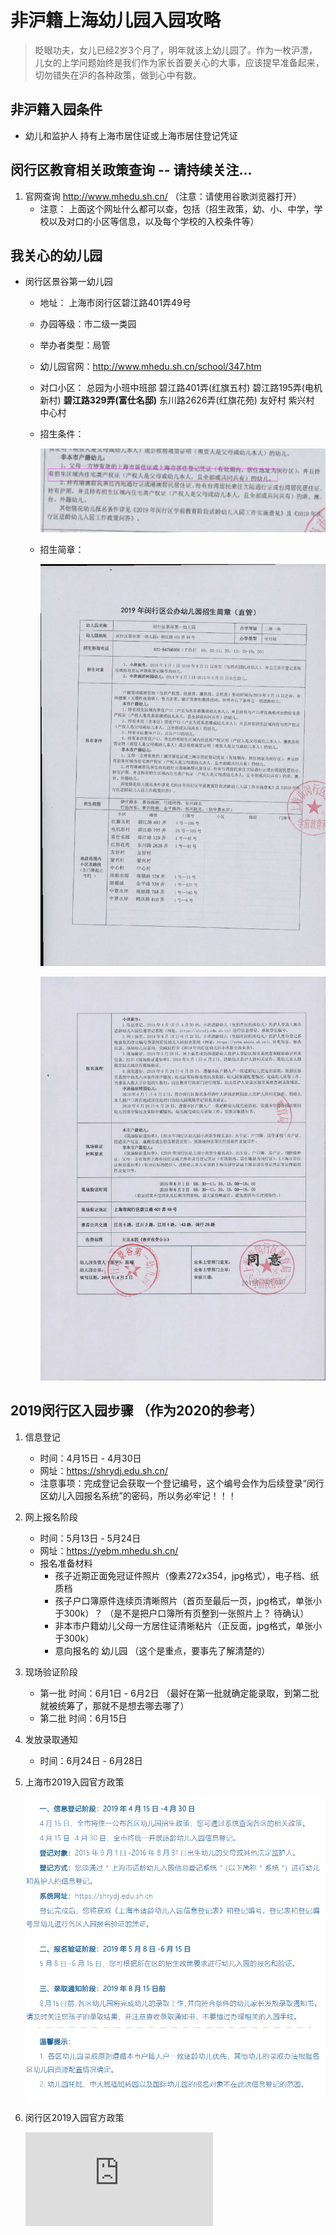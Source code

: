 # 非沪籍上海幼儿园入园攻略

>眨眼功夫，女儿已经2岁3个月了，明年就该上幼儿园了。作为一枚沪漂，儿女的上学问题始终是我们作为家长首要关心的大事，应该提早准备起来，切勿错失在沪的各种政策，做到心中有数。

## 非沪籍入园条件

* 幼儿和监护人 持有上海市居住证或上海市居住登记凭证

## 闵行区教育相关政策查询 -- 请持续关注...

1. 官网查询 http://www.mhedu.sh.cn/  （注意：请使用谷歌浏览器打开）
    * 注意： 上面这个网址什么都可以查，包括（招生政策，幼、小、中学，学校以及对口的小区等信息，以及每个学校的入校条件等）

## 我关心的幼儿园
   * 闵行区景谷第一幼儿园
        - 地址： 上海市闵行区碧江路401弄49号
        - 办园等级：市二级一类园
        - 举办者类型：局管
        - 幼儿园官网：http://www.mhedu.sh.cn/school/347.htm
        - 对口小区： 总园为小班中班部 碧江路401弄(红旗五村) 碧江路195弄(电机新村) **碧江路329弄(富仕名邸)** 东川路2626弄(红旗花苑) 友好村 紫兴村 中心村
        - 招生条件：

            ![闵行区景谷第一幼儿园2019招生条件](./images/youeryuan.png)

        - 招生简章：

            ![招生简章1](./images/zhaosheng1.png)

            ![招生简章2](./images/zhaosheng2.png)

## 2019闵行区入园步骤 （作为2020的参考）

1. 信息登记
   * 时间：4月15日 - 4月30日
   * 网址：https://shrydj.edu.sh.cn/
   * 注意事项：完成登记会获取一个登记编号，这个编号会作为后续登录“闵行区幼儿入园报名系统”的密码，所以务必牢记！！！
2. 网上报名阶段
   * 时间：5月13日 - 5月24日
   * 网址：https://yebm.mhedu.sh.cn/
   * 报名准备材料
        - 孩子近期正面免冠证件照片（像素272x354，jpg格式），电子档、纸质档
        - 孩子户口簿原件连续页清晰照片（首页至最后一页，jpg格式，单张小于300k）？ （是不是把户口簿所有页整到一张照片上？ 待确认）
        - 非本市户籍幼儿父母一方居住证清晰粘片（正反面，jpg格式，单张小于300k）
        - 意向报名的 幼儿园 （这个是重点，要事先了解清楚的） 
3. 现场验证阶段
   * 第一批 时间：6月1日 - 6月2日  （最好在第一批就确定能录取，到第二批就被统筹了，那就不是想去哪去哪了）
   * 第二批 时间：6月15日
4. 发放录取通知
   * 时间：6月24日 - 6月28日

5. 上海市2019入园官方政策

    ![2019上海官方入园政策](./images/shanghaizhengce.png)

6. 闵行区2019入园官方政策

    ![2019闵行官方入园政策](http://www.mhedu.sh.cn/gk/qsksxxgk/qkxx/yewqs/qszc/231755.htm)